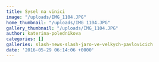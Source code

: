 ```yaml
---
title: Sysel na vinici
image: "/uploads/IMG_1104.JPG"
home_thumbnail: "/uploads/IMG_1104.JPG"
gallery_thumbnail: "/uploads/IMG_1104.JPG"
author: katerina-polednikova
categories: []
galleries: slash-news-slash-jaro-ve-velkych-pavlovicich
date: '2016-05-29 06:14:06 +0000'
---
```

